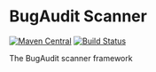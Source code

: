 # BugAudit Scanner
[![Maven Central](https://maven-badges.herokuapp.com/maven-central/me.shib.bugaudit/bugaudit-scanner/badge.svg)](https://maven-badges.herokuapp.com/maven-central/me.shib.bugaudit/bugaudit-scanner)
[![Build Status](https://gitlab.com/bugaudit/bugaudit-scanner/badges/master/pipeline.svg)](https://gitlab.com/bugaudit/bugaudit-scanner/pipelines)

The BugAudit scanner framework